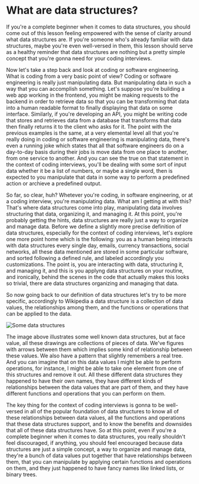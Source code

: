 # What are data structures?

If you're a complete beginner when it comes to data structures, you should come out of this lesson feeling empowered with the sense of clarity around what data structures are. If you're someone who's already familiar with data structures, maybe you're even well-versed in them, this lesson should serve as a healthy reminder that data structures are nothing but a pretty simple concept that you're gonna need for your coding interviews.

Now let's take a step back and look at coding or software engineering. What is coding from a very basic point of view? Coding or software engineering is really just manipulating data. But manipulating data in such a way that you can accomplish something. Let's suppose you're building a web app working in the frontend, you might be making requests to the backend in order to retrieve data so that you can be transforming that data into a human readable format to finally displaying that data on some interface. Similarly, if you're developing an API, you might be writing code that stores and retrieves data from a database that transforms that data then finally returns it to the client who asks for it. The point with the previous examples is the same, at a very elemental level all that you're really doing in coding or software engineering is manipulating data, there's even a running joke which states that all that software engineers do on a day-to-day basis during their jobs is move data from one place to another, from one service to another. And you can see the true on that statement in the context of coding interviews, you'll be dealing with some sort of input data whether it be a list of numbers, or maybe a single word, then is expected to you manipulate that data in some way to perform a predefined action or archieve a predefined output.

So far, so clear, huh? Whetever you're coding, in software engineering, or at a coding interview, you're manipulating data. What am I getting at with this? That's where data structures come into play, manipulating data involves structuring that data, organizing it, and managing it. At this point, you're probably getting the hints, data structures are really just a way to organize and manage data. Before we define a slightly more precise definition of data structures, especially for the context of coding interviews, let's explore one more point home which is the following: you as a human being interacts with data structures every single day, emails, currency transactions, social networks, all these data mentioned are stored in some particular software, and sorted following a defined rule, and labeled accordingly you customizations. The point is, you are interacting with data, structuring it, and managing it, and this is you applyng data structures on your routine, and ironically, behind the scenes in the code that actually makes this looks so trivial, there are data structures organizing and managing that data.

So now going back to our definition of data structures let's try to be more specific, accordingly to Wikipedia a data structure is a collection of data values, the relationships among them, and the functions or operations that can be applied to the data.

![Some data structures](https://external-content.duckduckgo.com/iu/?u=https%3A%2F%2Fi.ytimg.com%2Fvi%2FQmt0QwzEmh0%2Fmaxresdefault.jpg&f=1&nofb=1&ipt=adefaad97e20b626c1796b941356f09c9e86b3da21cb89de1b90bc8653246c2c&ipo=images)

The image above illustrates some well known data structures, but at face value, all these drawings are collections of pieces of data. We've figures with arrows between them which implies some kind of relationship between these values. We also have a pattern that slightly remembers a real tree. And you can imagine that on this data values I might be able to perform operations, for instance, I might be able to take one element from one of this structures and remove it out. All these different data structures they happened to have their own names, they have different kinds of relationships between the data values that are part of them, and they have different functions and operations that you can perform on them.

The key thing for the context of coding interviews is gonna to be well-versed in all of the popular foundation of data structures to know all of these relationships between data values, all the functions and operations that these data structures support, and to know the benefits and downsides that all of these data structures have. So at this point, even if you're a complete beginner when it comes to data structures, you really shouldn't feel discouraged, if anything, you should feel encouraged because data structures are just a simple concept, a way to organize and manage data, they're a bunch of data values put together that have relationships between them, that you can manipulate by applying certain functions and operations on them, and they just happened to have fancy names like linked lists, or binary trees.
